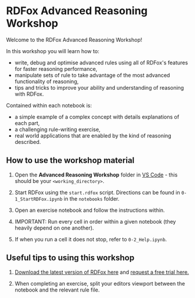 # RDFox Advanced Reasoning Workshop

Welcome to the RDFox Advanced Reasoning Workshop!

In this workshop you will learn how to:
- write, debug and optimise advanced rules using all of RDFox's features for faster reasoning performance,
- manipulate sets of rule to take advantage of the most advanced functionality of reasoning,
- tips and tricks to improve your ability and understanding of reasoning with RDFox.

Contained within each notebook is:
- a simple example of a complex concept with details explanations of each part,
- a challenging rule-writing exercise,
- real world applications that are enabled by the kind of reasoning described.

## How to use the workshop material

1. Open the **Advanced Reasoning Workshop** folder in [VS Code](https://code.visualstudio.com/) - this should be your `<working_directory>`.

2. Start RDFox using the `start.rdfox` script. Directions can be found in `0-1_StartRDFox.ipynb` in the `notebooks` folder.

3. Open an exercise notebook and follow the instructions within.

4. IMPORTANT: Run every cell in order within a given notebook (they heavily depend on one another).

5. If when you run a cell it does not stop, refer to `0-2_Help.ipynb`.

## Useful tips to using this workshop

1. [Download the latest version of RDFox here](https://www.oxfordsemantic.tech/download) and [request a free trial here.](https://www.oxfordsemantic.tech/free-trial)

2. When completing an exercise, split your editors viewport between the notebook and the relevant rule file.